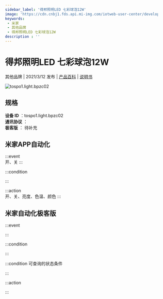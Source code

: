```yaml
---
sidebar_label: '得邦照明LED 七彩球泡12W'
image: 'https://cdn.cnbj1.fds.api.mi-img.com/iotweb-user-center/developer_1679047766586SsmHSCqL.png?GalaxyAccessKeyId=AKVGLQWBOVIRQ3XLEW&Expires=9223372036854775807&Signature=9DVczWKNowxS4iUdN2hwEfhL/1o='
keywords: 
 - 米家
 - 其他品牌
 - 得邦照明LED 七彩球泡12W
description : ''
---
```

# 得邦照明LED 七彩球泡12W

其他品牌 | 2021/3/12 发布 | [产品百科](https://home.mi.com/webapp/content/baike/product/index.html?model=tospo1.light.bpzc02/) | [说明书](https://home.mi.com/views/introduction.html?model=tospo1.light.bpzc02&region=cn)

![tospo1.light.bpzc02](https://cdn.cnbj1.fds.api.mi-img.com/iotweb-user-center/developer_1679047766586SsmHSCqL.png?GalaxyAccessKeyId=AKVGLQWBOVIRQ3XLEW&Expires=9223372036854775807&Signature=9DVczWKNowxS4iUdN2hwEfhL/1o=)

## 规格  
> 
**设备 ID** ：tospo1.light.bpzc02  
**通讯协议** ：  
**极客版**  ： 待补充 


## 米家APP自动化  

:::event  
开、关
:::

:::condition  

:::

:::action   
开、关、亮度、色温、颜色
:::

## 米家自动化极客版  

:::event  

:::

:::condition  

:::

:::condition 可查询的状态条件  

:::

:::action  

:::

        
